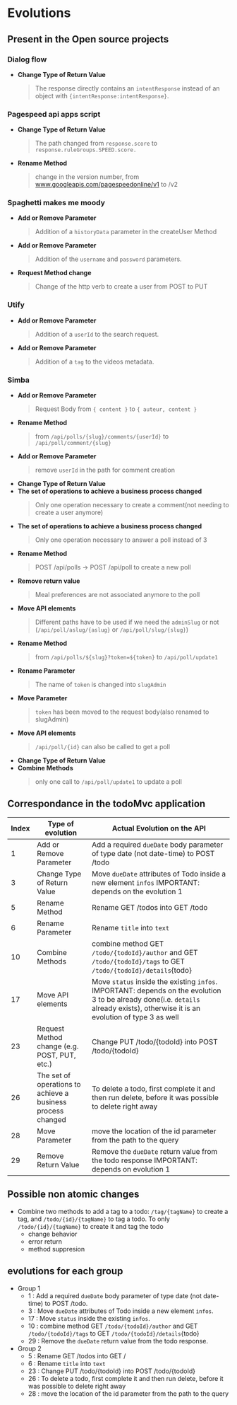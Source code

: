 # Evolutions


## Present in the Open source projects
### Dialog flow
- **Change Type of Return Value**
    >The response directly contains an `intentResponse` instead of an object with `{intentResponse:intentResponse}`.

### Pagespeed api apps script
- **Change Type of Return Value**
    > The path changed from `response.score` to `response.ruleGroups.SPEED.score.`
- **Rename Method**
    > change in the version number, from www.googleapis.com/pagespeedonline/v1 to /v2

### Spaghetti makes me moody
- **Add or Remove Parameter**
    > Addition of a `historyData` parameter in the createUser Method
- **Add or Remove Parameter**
    > Addition of the `username` and `password` parameters.
- **Request Method change**
    > Change of the http verb to create a user from POST to PUT

### Utify
- **Add or Remove Parameter**
    > Addition of a `userId` to the search request.
- **Add or Remove Parameter**
    > Addition of a `tag` to the videos metadata.

### Simba
- **Add or Remove Parameter**
    > Request Body from `{ content }` to `{ auteur, content }`
- **Rename Method**
    > from `/api/polls/{slug}/comments/{userId}` to `/api/poll/comment/{slug}`
- **Add or Remove Parameter**
    > remove `userId` in the path for comment creation
- **Change Type of Return Value**
- **The set of operations to achieve a business process changed**
    > Only one operation necessary to create a comment(not needing to create a user anymore)
- **The set of operations to achieve a business process changed**
    > Only one operation necessary to answer a poll instead of 3
- **Rename Method**
    > POST /api/polls -> POST /api/poll to create a new poll
- **Remove return value**
    > Meal preferences are not associated anymore to the poll
- **Move API elements**
    > Different paths have to be used if we need the `adminSlug` or not (`/api/poll/aslug/{aslug}` or `/api/poll/slug/{slug}`)
- **Rename Method**
    > from `/api/polls/${slug}?token=${token}` to `/api/poll/update1`
- **Rename Parameter**
    > The name of `token` is changed into `slugAdmin`
- **Move Parameter**
    > `token` has been moved to the request body(also renamed to slugAdmin)
- **Move API elements**
    > `/api/poll/{id}` can also be called to get a poll
- **Change Type of Return Value**
- **Combine Methods**
    > only one call to `/api/poll/update1` to update a poll

## Correspondance in the todoMvc application
| Index | Type of evolution                                           | Actual Evolution on the API                                                                                                                                                          |
| ----- | ----------------------------------------------------------- | ------------------------------------------------------------------------------------------------------------------------------------------------------------------------------------ |
| 1     | Add or Remove Parameter                                     | Add a required `dueDate` body parameter of type date (not date-time) to POST /todo                                                                                                   |
| 3     | Change Type of Return Value                                 | Move `dueDate` attributes of Todo inside a new element `infos` IMPORTANT: depends on the evolution 1                                                                               |
| 5     | Rename Method                                               | Rename GET /todos into GET /todo                                                                                                                                                     |
| 6     | Rename Parameter                                            | Rename `title` into `text`                                                                                                                                                           |
| 10    | Combine Methods                                             | combine method GET `/todo/{todoId}/author` and GET `/todo/{todoId}/tags` to GET `/todo/{todoId}/details`{todo} |                                                                                                                                                        |
| 17    | Move API elements                                           | Move `status` inside the existing `infos`. IMPORTANT: depends on the evolution 3 to be already done(i.e. `details` already exists), otherwise it is an evolution of type 3 as well |
| 23    | Request Method change (e.g. POST, PUT, etc.)                | Change PUT /todo/{todoId} into POST /todo/{todoId}                                                                                                                                   |
| 26    | The set of operations to achieve a business process changed | To delete a todo, first complete it and then run delete, before it was possible to delete right away                                                                                 |
| 28    | Move Parameter                                              | move the location of the id parameter from the path to the query                                                                                                                     |
| 29    | Remove Return Value                                         | Remove the `dueDate` return value from the todo response  IMPORTANT: depends on evolution 1                                                                                                                           |


## Possible non atomic changes
- Combine two methods to add a tag to a todo: `/tag/{tagName}` to create a tag, and  `/todo/{id}/{tagName}` to tag a todo. To only  `/todo/{id}/{tagName}` to create it and tag the todo
  - change behavior
  - error return
  - method suppresion 


## evolutions for each group
- Group 1
  -  1 : Add a required `dueDate` body parameter of type date (not date-time) to POST /todo.
  -  3 : Move `dueDate` attributes of Todo inside a new element `infos`.
  -  17 : Move `status` inside the existing `infos`.
  -  10 : combine method GET `/todo/{todoId}/author` and GET `/todo/{todoId}/tags` to GET `/todo/{todoId}/details`{todo}
  -  29 : Remove the `dueDate` return value from the todo response.
-  Group 2
   -  5 : Rename GET /todos into GET /
   -  6 : Rename `title` into `text`
   -  23 :  Change PUT /todo/{todoId} into POST /todo/{todoId}
   -  26 : To delete a todo, first complete it and then run delete, before it was possible to delete right away
   -  28 : move the location of the id parameter from the path to the query

